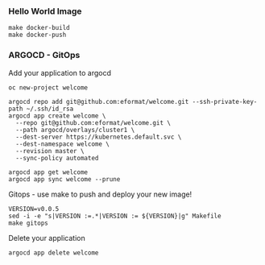 ### Hello World Image

```
make docker-build
make docker-push
```

### ARGOCD - GitOps

Add your application to argocd
```
oc new-project welcome

argocd repo add git@github.com:eformat/welcome.git --ssh-private-key-path ~/.ssh/id_rsa
argocd app create welcome \
  --repo git@github.com:eformat/welcome.git \
  --path argocd/overlays/cluster1 \
  --dest-server https://kubernetes.default.svc \
  --dest-namespace welcome \
  --revision master \
  --sync-policy automated

argocd app get welcome
argocd app sync welcome --prune
```

Gitops - use make to push and deploy your new image!

```
VERSION=v0.0.5
sed -i -e "s|VERSION :=.*|VERSION := ${VERSION}|g" Makefile
make gitops
```

Delete your application
```
argocd app delete welcome
```
